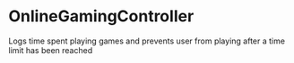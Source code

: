 # OnlineGamingController
Logs time spent playing games and prevents user from playing after a time limit has been reached
